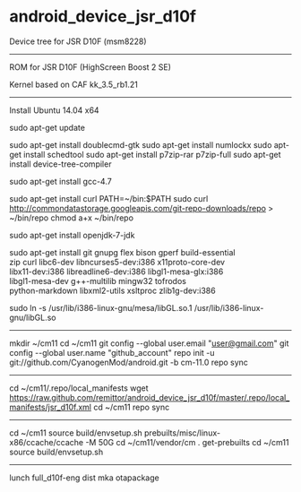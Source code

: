 # android_device_jsr_d10f
Device tree for JSR D10F (msm8228)

--------------------------
ROM for JSR D10F (HighScreen Boost 2 SE)

Kernel based on CAF kk_3.5_rb1.21

--------------------------
Install Ubuntu 14.04 x64

sudo apt-get update

sudo apt-get install doublecmd-gtk
sudo apt-get install numlockx
sudo apt-get install schedtool
sudo apt-get install p7zip-rar p7zip-full
sudo apt-get install device-tree-compiler

sudo apt-get install gcc-4.7

sudo apt-get install curl
PATH=~/bin:$PATH
sudo curl http://commondatastorage.googleapis.com/git-repo-downloads/repo > ~/bin/repo
chmod a+x ~/bin/repo

sudo apt-get install openjdk-7-jdk

sudo apt-get install git gnupg flex bison gperf build-essential \
  zip curl libc6-dev libncurses5-dev:i386 x11proto-core-dev \
  libx11-dev:i386 libreadline6-dev:i386 libgl1-mesa-glx:i386 \
  libgl1-mesa-dev g++-multilib mingw32 tofrodos \
  python-markdown libxml2-utils xsltproc zlib1g-dev:i386

sudo ln -s /usr/lib/i386-linux-gnu/mesa/libGL.so.1 /usr/lib/i386-linux-gnu/libGL.so

--------------------------
mkdir ~/cm11
cd ~/cm11
git config --global user.email "user@gmail.com"
git config --global user.name "github_account"
repo init -u git://github.com/CyanogenMod/android.git -b cm-11.0
repo sync

--------------------------
cd ~/cm11/.repo/local_manifests
wget https://raw.github.com/remittor/android_device_jsr_d10f/master/.repo/local_manifests/jsr_d10f.xml
cd ~/cm11
repo sync

--------------------------
cd ~/cm11
source build/envsetup.sh
prebuilts/misc/linux-x86/ccache/ccache -M 50G
cd ~/cm11/vendor/cm
. get-prebuilts
cd ~/cm11
source build/envsetup.sh

--------------------------
lunch full_d10f-eng dist
mka otapackage
